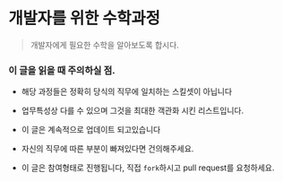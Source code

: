 # 개발자를 위한 수학과정

> 개발자에게 필요한 수학을 알아보도록 합시다.

### 이 글을 읽을 때 주의하실 점.

- 해당 과정들은 정확히 당식의 직무에 일치하는 스킬셋이 아닙니다
- 업무특성상 다를 수 있으며 그것을 최대한 객관화 시킨 리스트입니다.

- 이 글은 계속적으로 업데이트 되고있습니다
- 자신의 직무에 따른 부분이 빠져있다면 건의해주세요.

- 이 글은 참여형태로 진행됩니다, 직접 `fork`하시고 pull request를 요청하세요.
